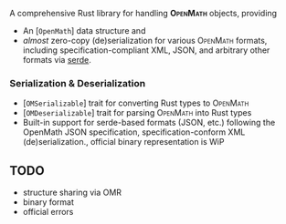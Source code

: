A comprehensive Rust library for handling **<span style="font-variant:small-caps;">OpenMath</span>** objects, providing
- An [`OpenMath`] data structure and
- *almost* zero-copy (de)serialization for various <span style="font-variant:small-caps;">OpenMath</span> formats, including specification-compliant XML, JSON, and arbitrary other formats via [serde](https://docs.rs/serde).


### Serialization & Deserialization
- [`OMSerializable`] trait for converting Rust types to <span style="font-variant:small-caps;">OpenMath</span>
- [`OMDeserializable`] trait for parsing <span style="font-variant:small-caps;">OpenMath</span> into Rust types
- Built-in support for serde-based formats (JSON, etc.) following the
  OpenMath JSON specification, specification-conform XML (de)serialization., official binary
  representation is WiP

## TODO

- structure sharing via OMR
- binary format
- official errors

[1]: https://openmath.org/standard/om20-2019-07-01/omstd20.html
[2]: https://openmath.org/cd/
